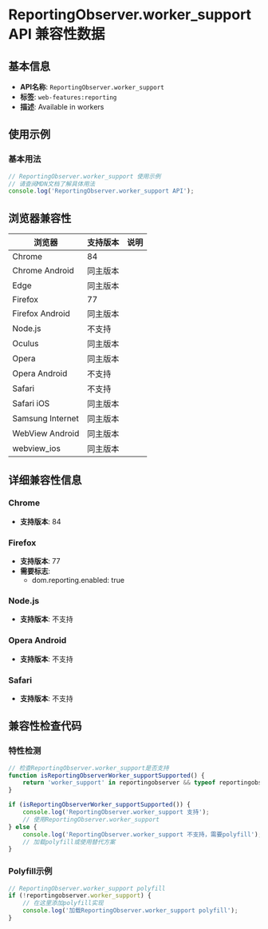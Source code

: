 # ReportingObserver.worker_support API 兼容性数据

## 基本信息

- **API名称**: `ReportingObserver.worker_support`
- **标签**: `web-features:reporting`
- **描述**: Available in workers

## 使用示例

### 基本用法

```javascript
// ReportingObserver.worker_support 使用示例
// 请查阅MDN文档了解具体用法
console.log('ReportingObserver.worker_support API');
```

## 浏览器兼容性

| 浏览器 | 支持版本 | 说明 |
|--------|----------|------|
| Chrome | 84 |  |
| Chrome Android | 同主版本 |  |
| Edge | 同主版本 |  |
| Firefox | 77 |  |
| Firefox Android | 同主版本 |  |
| Node.js | 不支持 |  |
| Oculus | 同主版本 |  |
| Opera | 同主版本 |  |
| Opera Android | 不支持 |  |
| Safari | 不支持 |  |
| Safari iOS | 同主版本 |  |
| Samsung Internet | 同主版本 |  |
| WebView Android | 同主版本 |  |
| webview_ios | 同主版本 |  |

## 详细兼容性信息

### Chrome

- **支持版本**: 84

### Firefox

- **支持版本**: 77
- **需要标志**: 
  - dom.reporting.enabled: true

### Node.js

- **支持版本**: 不支持

### Opera Android

- **支持版本**: 不支持

### Safari

- **支持版本**: 不支持

## 兼容性检查代码

### 特性检测

```javascript
// 检查ReportingObserver.worker_support是否支持
function isReportingObserverWorker_supportSupported() {
    return 'worker_support' in reportingobserver && typeof reportingobserver.worker_support === 'function';
}

if (isReportingObserverWorker_supportSupported()) {
    console.log('ReportingObserver.worker_support 支持');
    // 使用ReportingObserver.worker_support
} else {
    console.log('ReportingObserver.worker_support 不支持，需要polyfill');
    // 加载polyfill或使用替代方案
}
```

### Polyfill示例

```javascript
// ReportingObserver.worker_support polyfill
if (!reportingobserver.worker_support) {
    // 在这里添加polyfill实现
    console.log('加载ReportingObserver.worker_support polyfill');
}
```

